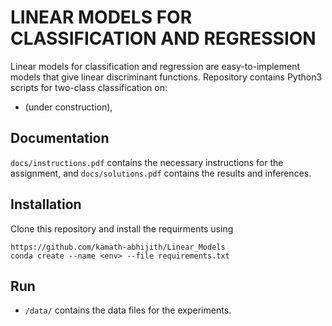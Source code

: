 # LINEAR MODELS FOR CLASSIFICATION AND REGRESSION

Linear models for classification and regression are easy-to-implement models that give linear discriminant functions. Repository contains Python3 scripts for two-class classification on:

- (under construction),

## Documentation

`docs/instructions.pdf` contains the necessary instructions for the assignment, and `docs/solutions.pdf` contains the results and inferences.

## Installation

Clone this repository and install the requirments using
```shell
https://github.com/kamath-abhijith/Linear_Models
conda create --name <env> --file requirements.txt
```

## Run

- `/data/` contains the data files for the experiments.